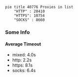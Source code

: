 
```mermaid
pie title 40776 Proxies in list
    "HTTP" : 28410
    "HTTPS": 10754
    "SOCKS" : 8660
```

### Some Info
#### Average Timeout

- mixed: 4.0s
- http: 2.2s
- https: 8.1s
- socks: 6.4s